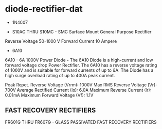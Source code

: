 
# diode-rectifier-dat

- 1N4007


- S10AC THRU S10MC - SMC Surface Mount General Purpose Rectifier

Reverse Voltage
50-1000 V
Forward Current
10 Ampere

- 6A10 

6A10 - 6A 1000V Power Diode - The 6A10 Diode is a high-current and low forward voltage drop Power Rectifier. The 6A10 has a reverse voltage rating of 1000V and is suitable for forward currents of up to 6A. The Diode has a high surge overload rating of up to 400A peak current.


Peak Repet. Reverse Voltage (Vrrm): 1000V
Max RMS Reverse Voltage (Vr): 700V
Average Rectified Current (Io): 6.0A
Maximum Reverse Current (Ir): 0.01mA
Maximum Forward Voltage (Vf): 1.1V



## FAST RECOVERY RECTIFIERS

FR601G THRU FR607G - GLASS PASSIVATED FAST RECOVERY RECTIFIERS